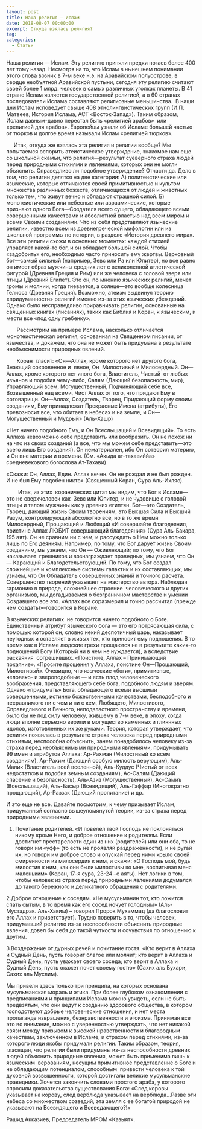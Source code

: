 ```yaml
---
layout: post
title: Наша религия — Ислам
date: 2018-08-07 00:00:00
excerpt: Откуда взялась религия?
tag:
categories:
  - Статьи
---
```


Наша религия — Ислам. Эту религию приняли предки ногаев более 400 лет тому назад. Несмотря на то, что Ислам в нынешнем понимании этого слова возник в 7-м веке н.э. на Аравийском полуострове, в сердце необъятной Аравийской пустыни, сегодня эту религию считают своей более 1 млрд. человек в самых различных уголках планеты. В 41 стране Ислам является государственной религией, а в 60 странах последователи Ислама составляют религиозные меньшинства.  В наши дни Ислам исповедует свыше 408 этнолингвистических групп (И.П. Матвеев, История Ислама, АСТ «Восток-Запад»). Таким образом, Ислам давным-давно перестал быть «религией арабов»  или  «религией для арабов». Европейцы узнали об Исламе большей частью от тюрков и долгое время называли Ислам «религией тюрков».

     Итак, откуда же взялась эта религия и религии вообще? Мы попытаемся оспорить атеистическое утверждение, знакомое нам еще со школьной скамьи, что религия—результат суеверного страха людей перед природными стихиями и явлениями, которых они не могли объяснить. Справедливо ли подобное утверждение? Отчасти да. Дело в том, что религии делятся на две категории: А) политеистические или языческие, которые отличаются своей примитивностью и культом множества различных божеств, отличающихся от людей и животных только тем, что живут вечно и обладают страшной силой. Б) монотеистические или небесные или авраамические, которые признают одного Бога—Создателя всего сущего, обладающего всеми совершенными качествами и абсолютной властью над всем миром и всеми Своими созданиями. Что из себя представляют языческие религии, известно всем из древнегреческой мифологии или из школьной программы по истории, в разделе «История древнего мира». Все эти религии схожи в основных моментах: каждой стихией управляет какой-то бог, и он обладает большой силой. Чтобы «задобрить» его, необходимо часто приносить ему жертвы. Верховный бог—самый сильный (например, Зевс или Ра или Юпитер), но все равно он имеет образ мужчины средних лет с великолепной атлетической фигурой (Древняя Греция и Рим) или же человека с головой зверя или птицы (Древний Египет). Это он, по мнению языческих религий, мечет громы и молнии, когда гневается, а солнце—это вообще колесница Гелиоса (Древняя Греция). Возможно, атеизм выдвинул теорию «придуманности» религий именно из-за этих языческих убеждений. Однако было несправедливо приравнивать религии, основанные на священных книгах (писаниях), таких как Библия и Коран, к языческим, и мести все «под одну гребенку».

       Рассмотрим на примере Ислама, насколько отличается монотеистическая религия, основанная на Священном писании, от язычества, и докажем, что она не может быть придумана в результате необъяснимости природных явлений.

       Коран  гласит: «Он—Аллах, кроме которого нет другого бога, Знающий сокровенное и  явное, Он  Милостивый и Милосердный. Он—Аллах, кроме которого нет иного бога, Властитель, Чистый  от любых изъянов и подобия чему-либо, Салям (Дающий безопасность, мир), Управляющий всем, Могущественный, Подчиняющий себе все, Возвышенный над всеми, Чист Аллах от того, что придают Ему в сотоварищи. Он—Аллах, Создатель, Творец, Придающий форму своим созданиям, Ему принадлежат Прекрасные Имена (атрибуты), Его превозносит все, что обитает в небесах и на земле, и Он—Могущественный и Мудрый» (Аль-Хашр)

«Нет ничего подобного Ему, и Он Всеслышащий и Всевидящий». То есть Аллаха невозможно себе представить или вообразить. Он не похож ни на что из своих созданий (а все, что мы можем себе представить—это всего лишь Его создания). Он нематериален, ибо Он сотворил материю, и Он вне материи и времени. (См. «Акыда ат-тахавиййа» средневекового богослова Ат-Тахави)

«Скажи: Он, Аллах, Един. Аллах вечен. Он не рождал и не был рожден. И не был Ему подобен никто» (Священный Коран, Сура Аль-Ихляс).

        Итак, из этих  коранических цитат мы видим, что Бог в Исламе—это не сверхчеловек как  Зевс или Юпитер, и не чудовище с головой птицы и телом мужчины как у древних египтян. Бог—это Создатель, Творец, дающий жизнь Своим творениям, это Высшая Сила и Высший Разум, контролирующий абсолютно все, но в то же время Милосердный, Прощающий и Любящий «И совершайте благодеяния, поистине Аллах ЛЮБИТ совершающий благодеяния» (Сура Аль-Бакара, 195 аят). Он не сравним ни с чем, и рассуждать о Нем можно только лишь по Его деяниям. Например, по тому, что Бог дарует жизнь Своим созданиям, мы узнаем, что Он — Оживляющий; по тому, что Бог наказывает  грешников и вознаграждает праведных, мы узнаем, что Он — Карающий и Благодетельствующий. По тому, что Бог создал  сложнейшие и комплексные системы галактик и их составляющих, мы узнаем, что Он Обладатель совершенных знаний и точного расчета. Совершенство творений указывает на мастерство автора. Наблюдая гармонию в природе, сложнейшее строение  человеческого и других организмов, мы догадываемся о безграничном мастерстве и умении Создавшего все это. «Аллах все соразмерил и точно рассчитал (прежде чем создать)»–говорится в Коране.

В языческих религиях  не говорится ничего подобного о Боге. Единственный атрибут языческого бога — это его потрясающая сила, с помощью которой он, словно некий деспотичный царь, наказывает неугодных и оставляет в живых тех, кто приносит ему подношения. В то время как в Исламе людские грехи прощаются не в результате каких-то подношений Богу (Который ни в чем не нуждается), а вследствие  раскаяния  согрешивших. «Поистине, Аллах – Принимающий покаяние». «Просите прощения у Аллаха, поистине Он—Прощающий, Милостивый». Очевидно, что языческие «боги», примитивные, человеко- и звероподобные — и есть плод человеческого воображения, представляющего себе бога, подобного людям и зверям. Однако «придумать» Бога, обладающего всеми высшими совершенными, истинно божественными качествами, бесподобного и несравнимого ни с чем и ни с кем, Любящего, Милостивого, Справедливого и Вечного, неподвластного пространству и времени, было бы не под силу человеку, жившему в 7-м веке, в эпоху, когда люди вполне серьезно верили в могущество каменных и глиняных идолов, изготовленных их же руками. Теория, которая утверждает, что религия появилась в результате страха человека перед природными стихиями, неспособна объяснить, зачем понадобилось человеку из-за страха перед необъяснимыми природными явлениями, придумывать 99 имен и атрибутов Аллаха: Ар-Рахман (Милостивый ко всем созданиям), Ар-Рахим (Дающий особую милость верующим), Аль-Малик (Властитель всей вселенной), Аль-Куддус (Чистый от всех недостатков и подобия земным созданиям), Ас-Салям (Дающий спасение и безопасность), Аль-Азиз (Могущественный), Ас-Самиъ (Всеслышащий), Аль-Басыр (Всевидящий), Аль-Гаффар (Многократно прощающий), Ар-Раззак (Дающий пропитание) и др.

И это еще не все. Давайте посмотрим, к чему призывает Ислам, придуманный согласно вышеупомянутой теории, из-за страха перед природными явлениями.

1. Почитание родителей. «И повелел твой Господь не поклоняться никому кроме Него, и доброе отношение к родителям. Если достигнет престарелости один из них (родителей) или они оба, то не говори им «уфф» (то есть не проявляй раздраженности), и не ругай их, но говори им доброе слово и опускай перед ними крыло своей смиренности из милосердия к ним, и скажи: «О Господь мой, будь милостив к ним, как они были милостивы ко мне, воспитывая меня маленьким» (Коран, 17-я сура, 23-24 –е аяты). Нет логики в том, чтобы человек из страха перед природными явлениями додумался до такого бережного и деликатного обращения с родителями.

2.Доброе отношение к соседям. «Не мусульманин тот, кто ложится спать сытым, в то время как его сосед ночует голодным» (Аль-Мустадрак. Аль-Хаким) – говорил Пророк Мухаммад (да благословит его Аллах и приветствует). Трудно поверить в то, чтобы человек, придумавший религию из-за неспособности объяснить природные явления, довел бы себя до такой чуткости и сочувствия по отношению к другим.

3.Воздержание от дурных речей и почитание гостя. «Кто верит в Аллаха и Судный День, пусть говорит благое или молчит; кто верит в Аллаха и Судный День, пусть уважает своего соседа; кто верит в Аллаха и Судный День, пусть окажет почет своему гостю» (Сахих аль Бухари, Сахих аль Муслим).

Мы привели здесь только три принципа, на которых основана мусульманская мораль и этика. При более глубоком ознакомлении с предписаниями и принципами Ислама можно увидеть, если не быть предвзятым, что они ведут к созданию здорового общества, в котором господствуют добрые человеческие отношения, и нет места пропаганде извращения, безнравственности и эгоизма. Принимая все это во внимание, можно с уверенностью утверждать, что нет никакой связи между призывом к высокой нравственности и благородным качествам, заключенном в Исламе, и страхом перед стихиями, из-за которого люди якобы придумали религии. Таким образом, теория, гласящая, что религии были придуманы из-за неспособности древних людей объяснить природные явления, может быть применима лишь к языческим  верованиям, несущим примитивное представление о Боге и не обладающим потенциалом, способным  привести человека к той духовной возвышенности, которой достигали великие мусульманские праведники. Хочется закончить словами простого араба, у которого спросили доказательства существования Бога: «След коровы указывает на корову, след верблюда указывает на верблюда…Разве эти небеса со множеством созведий, эта земля с ее богатой природой не указывают на Всевидящего и Всеведающего?!»

Рашид Акказиев, Председатель МРОМ «Казыят».